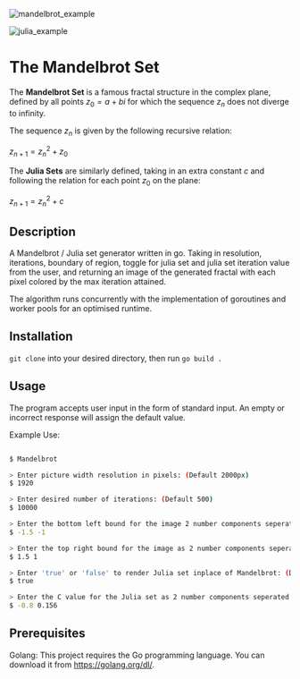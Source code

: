 
![mandelbrot_example](https://github.com/eitanoid/Mandlebrot-Set-Go/blob/main/pictures/mandlebrot.png)

![julia_example](https://github.com/eitanoid/Mandlebrot-Set-Go/blob/main/pictures/julia.png)

# The Mandelbrot Set

The **Mandelbrot Set** is a famous fractal structure in the complex plane, defined by all points  $z_0 = a + bi$ for which the sequence $z_n$ does not diverge to infinity. 

The sequence $z_n$ is given by the following recursive relation:

$z_{n+1} = z_n^2 + z_0$

The **Julia Sets** are similarly defined, taking in an extra constant $c$ and following the relation for each point $z_0$ on the plane:

$z_{n+1} = z_n^2 +c$

## Description

A Mandelbrot / Julia set generator written in go. Taking in resolution, iterations, boundary of region, toggle for julia set and julia set iteration value from the user, and returning an image of the generated fractal with each pixel colored by the max iteration attained.

The algorithm runs concurrently with the implementation of goroutines and worker pools for an optimised runtime.

## Installation

`git clone` into your desired directory, then run `go build .`

## Usage

The program accepts user input in the form of standard input. An empty or incorrect response will assign the default value.

Example Use:

```bash

$ Mandelbrot

> Enter picture width resolution in pixels: (Default 2000px)
$ 1920

> Enter desired number of iterations: (Default 500)
$ 10000 

> Enter the bottom left bound for the image 2 number components seperated by a space: (Default: -2 -2)
$ -1.5 -1

> Enter the top right bound for the image as 2 number components seperated by a space: (Default: 2 2)
$ 1.5 1

> Enter 'true' or 'false' to render Julia set inplace of Mandelbrot: (Default is 'false')
$ true 

> Enter the C value for the Julia set as 2 number components seperated by a space: (Default: 0.35 0.35)
$ -0.8 0.156
```

## Prerequisites

Golang: This project requires the Go programming language. You can download it from https://golang.org/dl/.

